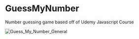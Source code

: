 # GuessMyNumber
Number guessing game based off of Udemy Javascript Course

![Guess_My_Number_General](https://github.com/sidalay/GuessMyNumber/assets/72498122/41c22e08-2a63-45f6-8367-6a814eb92854)

<!-- <img src="https://cdn.discordapp.com/attachments/876756689263669248/981124763407777843/unknown.png" alt="GameBeginning" style="height: 50%; width:50%;"/>

<img src="https://cdn.discordapp.com/attachments/766242907043921931/981124720311279676/unknown.png" alt="GameWon" style="height: 50%; width:50%;"/> -->

<!-- <img src="https://cdn.discordapp.com/attachments/876756689263669248/981124850494095400/unknown.png" alt="GameLost" style="height: 50%; width:50%;"/> -->
